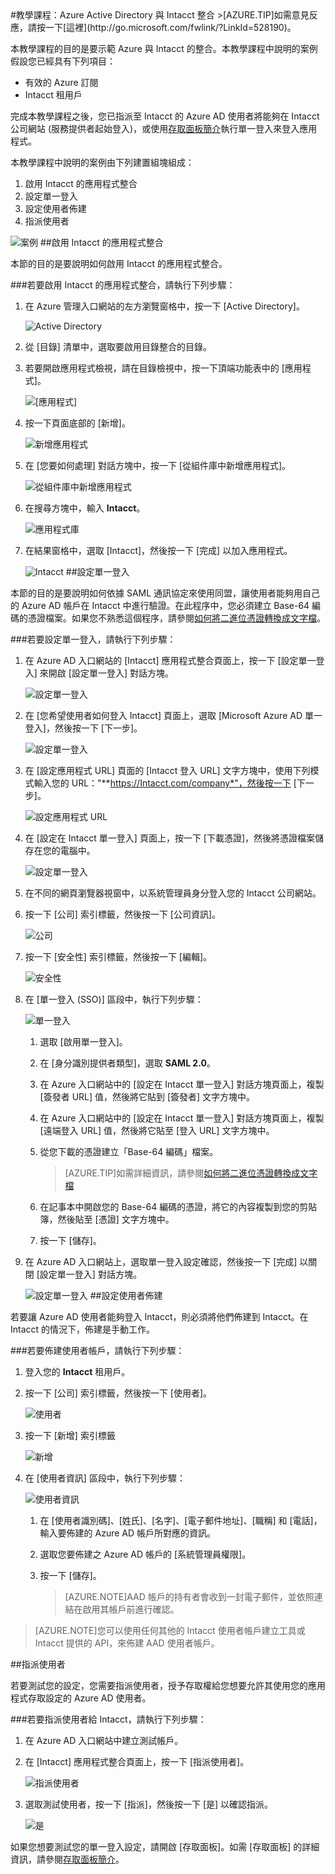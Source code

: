 <properties pageTitle="教學課程：Azure Active Directory 與 Intacct 整合 | Microsoft Azure" description="了解如何使用 Intacct 搭配 Azure Active Directory 來啟用單一登入、自動化佈建和更多功能！" services="active-directory" authors="MarkusVi"  documentationCenter="na" manager="stevenpo"/>
<tags ms.service="active-directory" ms.devlang="na" ms.topic="article" ms.tgt_pltfrm="na" ms.workload="identity" ms.date="08/01/2015" ms.author="markvi" />
#教學課程：Azure Active Directory 與 Intacct 整合
>[AZURE.TIP]如需意見反應，請按一下[這裡](http://go.microsoft.com/fwlink/?LinkId=528190)。
  
本教學課程的目的是要示範 Azure 與 Intacct 的整合。本教學課程中說明的案例假設您已經具有下列項目：

-   有效的 Azure 訂閱
-   Intacct 租用戶
  
完成本教學課程之後，您已指派至 Intacct 的 Azure AD 使用者將能夠在 Intacct 公司網站 (服務提供者起始登入)，或使用[存取面板簡介](https://msdn.microsoft.com/library/dn308586)執行單一登入來登入應用程式。
  
本教學課程中說明的案例由下列建置組塊組成：

1.  啟用 Intacct 的應用程式整合
2.  設定單一登入
3.  設定使用者佈建
4.  指派使用者

![案例](./media/active-directory-saas-intacct-tutorial/IC790030.png "案例")
##啟用 Intacct 的應用程式整合
  
本節的目的是要說明如何啟用 Intacct 的應用程式整合。

###若要啟用 Intacct 的應用程式整合，請執行下列步驟：

1.  在 Azure 管理入口網站的左方瀏覽窗格中，按一下 [Active Directory]。

    ![Active Directory](./media/active-directory-saas-intacct-tutorial/IC700993.png "Active Directory")

2.  從 [目錄] 清單中，選取要啟用目錄整合的目錄。

3.  若要開啟應用程式檢視，請在目錄檢視中，按一下頂端功能表中的 [應用程式]。

    ![[應用程式]](./media/active-directory-saas-intacct-tutorial/IC700994.png "[應用程式]")

4.  按一下頁面底部的 [新增]。

    ![新增應用程式](./media/active-directory-saas-intacct-tutorial/IC749321.png "新增應用程式")

5.  在 [您要如何處理] 對話方塊中，按一下 [從組件庫中新增應用程式]。

    ![從組件庫中新增應用程式](./media/active-directory-saas-intacct-tutorial/IC749322.png "從組件庫中新增應用程式")

6.  在搜尋方塊中，輸入 **Intacct**。

    ![應用程式庫](./media/active-directory-saas-intacct-tutorial/IC790031.png "應用程式庫")

7.  在結果窗格中，選取 [Intacct]，然後按一下 [完成] 以加入應用程式。

    ![Intacct](./media/active-directory-saas-intacct-tutorial/IC790032.png "Intacct")
##設定單一登入
  
本節的目的是要說明如何依據 SAML 通訊協定來使用同盟，讓使用者能夠用自己的 Azure AD 帳戶在 Intacct 中進行驗證。在此程序中，您必須建立 Base-64 編碼的憑證檔案。如果您不熟悉這個程序，請參閱[如何將二進位憑證轉換成文字檔](http://youtu.be/PlgrzUZ-Y1o)。

###若要設定單一登入，請執行下列步驟：

1.  在 Azure AD 入口網站的 [Intacct] 應用程式整合頁面上，按一下 [設定單一登入] 來開啟 [設定單一登入] 對話方塊。

    ![設定單一登入](./media/active-directory-saas-intacct-tutorial/IC790033.png "設定單一登入")

2.  在 [您希望使用者如何登入 Intacct] 頁面上，選取 [Microsoft Azure AD 單一登入]，然後按一下 [下一步]。

    ![設定單一登入](./media/active-directory-saas-intacct-tutorial/IC790034.png "設定單一登入")

3.  在 [設定應用程式 URL] 頁面的 [Intacct 登入 URL] 文字方塊中，使用下列模式輸入您的 URL："**https://Intacct.com/company*"，然後按一下 [下一步]。

    ![設定應用程式 URL](./media/active-directory-saas-intacct-tutorial/IC790035.png "設定應用程式 URL")

4.  在 [設定在 Intacct 單一登入] 頁面上，按一下 [下載憑證]，然後將憑證檔案儲存在您的電腦中。

    ![設定單一登入](./media/active-directory-saas-intacct-tutorial/IC790036.png "設定單一登入")

5.  在不同的網頁瀏覽器視窗中，以系統管理員身分登入您的 Intacct 公司網站。

6.  按一下 [公司] 索引標籤，然後按一下 [公司資訊]。

    ![公司](./media/active-directory-saas-intacct-tutorial/IC790037.png "公司")

7.  按一下 [安全性] 索引標籤，然後按一下 [編輯]。

    ![安全性](./media/active-directory-saas-intacct-tutorial/IC790038.png "安全性")

8.  在 [單一登入 (SSO)] 區段中，執行下列步驟：

    ![單一登入](./media/active-directory-saas-intacct-tutorial/IC790039.png "單一登入")

    1.  選取 [啟用單一登入]。
    2.  在 [身分識別提供者類型]，選取 **SAML 2.0**。
    3.  在 Azure 入口網站中的 [設定在 Intacct 單一登入] 對話方塊頁面上，複製 [簽發者 URL] 值，然後將它貼到 [簽發者] 文字方塊中。
    4.  在 Azure 入口網站中的 [設定在 Intacct 單一登入] 對話方塊頁面上，複製 [遠端登入 URL] 值，然後將它貼至 [登入 URL] 文字方塊中。
    5.  從您下載的憑證建立「Base-64 編碼」檔案。
        
		>[AZURE.TIP]如需詳細資訊，請參閱[如何將二進位憑證轉換成文字檔](http://youtu.be/PlgrzUZ-Y1o)

    6.  在記事本中開啟您的 Base-64 編碼的憑證，將它的內容複製到您的剪貼簿，然後貼至 [憑證] 文字方塊中。
    7.  按一下 [儲存]。

9.  在 Azure AD 入口網站上，選取單一登入設定確認，然後按一下 [完成] 以關閉 [設定單一登入] 對話方塊。

    ![設定單一登入](./media/active-directory-saas-intacct-tutorial/IC790040.png "設定單一登入")
##設定使用者佈建
  
若要讓 Azure AD 使用者能夠登入 Intacct，則必須將他們佈建到 Intacct。在 Intacct 的情況下，佈建是手動工作。

###若要佈建使用者帳戶，請執行下列步驟：

1.  登入您的 **Intacct** 租用戶。

2.  按一下 [公司] 索引標籤，然後按一下 [使用者]。

    ![使用者](./media/active-directory-saas-intacct-tutorial/IC790041.png "使用者")

3.  按一下 [新增] 索引標籤

    ![新增](./media/active-directory-saas-intacct-tutorial/IC790042.png "新增")

4.  在 [使用者資訊] 區段中，執行下列步驟：

    ![使用者資訊](./media/active-directory-saas-intacct-tutorial/IC790043.png "使用者資訊")

    1.  在 [使用者識別碼]、[姓氏]、[名字]、[電子郵件地址]、[職稱] 和 [電話]，輸入要佈建的 Azure AD 帳戶所對應的資訊。
    2.  選取您要佈建之 Azure AD 帳戶的 [系統管理員權限]。
    3.  按一下 [儲存]。
        
		>[AZURE.NOTE]AAD 帳戶的持有者會收到一封電子郵件，並依照連結在啟用其帳戶前進行確認。

>[AZURE.NOTE]您可以使用任何其他的 Intacct 使用者帳戶建立工具或 Intacct 提供的 API，來佈建 AAD 使用者帳戶。

##指派使用者
  
若要測試您的設定，您需要指派使用者，授予存取權給您想要允許其使用您的應用程式存取設定的 Azure AD 使用者。

###若要指派使用者給 Intacct，請執行下列步驟：

1.  在 Azure AD 入口網站中建立測試帳戶。

2.  在 [Intacct] 應用程式整合頁面上，按一下 [指派使用者]。

    ![指派使用者](./media/active-directory-saas-intacct-tutorial/IC790044.png "指派使用者")

3.  選取測試使用者，按一下 [指派]，然後按一下 [是] 以確認指派。

    ![是](./media/active-directory-saas-intacct-tutorial/IC767830.png "是")
  
如果您想要測試您的單一登入設定，請開啟 [存取面板]。如需 [存取面板] 的詳細資訊，請參閱[存取面板簡介](https://msdn.microsoft.com/library/dn308586)。

<!---HONumber=August15_HO7-->